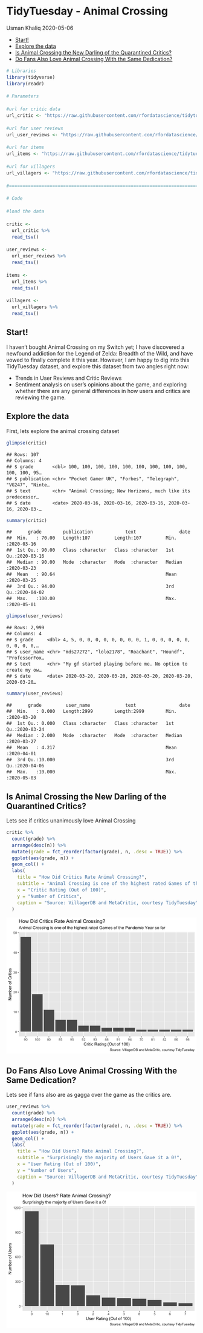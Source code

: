 TidyTuesday - Animal Crossing
================
Usman Khaliq
2020-05-06

  - [Start\!](#start)
  - [Explore the data](#explore-the-data)
  - [Is Animal Crossing the New Darling of the Quarantined
    Critics?](#is-animal-crossing-the-new-darling-of-the-quarantined-critics)
  - [Do Fans Also Love Animal Crossing With the Same
    Dedication?](#do-fans-also-love-animal-crossing-with-the-same-dedication)

``` r
# Libraries
library(tidyverse)
library(readr)

# Parameters

#url for critic data
url_critic <- "https://raw.githubusercontent.com/rfordatascience/tidytuesday/master/data/2020/2020-05-05/critic.tsv"

#url for user reviews
url_user_reviews <- "https://raw.githubusercontent.com/rfordatascience/tidytuesday/master/data/2020/2020-05-05/user_reviews.tsv"

#url for items 
url_items <- "https://raw.githubusercontent.com/rfordatascience/tidytuesday/master/data/2020/2020-05-05/items.csv"

#url for villagers
url_villagers <- "https://raw.githubusercontent.com/rfordatascience/tidytuesday/master/data/2020/2020-05-05/villagers.csv"

#===============================================================================

# Code 

#load the data

critic <- 
  url_critic %>% 
  read_tsv()

user_reviews <-
  url_user_reviews %>% 
  read_tsv()

items <-
  url_items %>% 
  read_tsv()

villagers <-
  url_villagers %>% 
  read_tsv()
```

## Start\!

I haven’t bought Animal Crossing on my Switch yet; I have discovered a
newfound addiction for the Legend of Zelda: Breadth of the Wild, and
have vowed to finally complete it this year. However, I am happy to dig
into this TidyTuesday dataset, and explore this dataset from two angles
right now:

  - Trends in User Reviews and Critic Reviews
  - Sentiment analysis on user’s opinions about the game, and exploring
    whether there are any general differences in how users and critics
    are reviewing the game.

## Explore the data

First, lets explore the animal crossing dataset

``` r
glimpse(critic)
```

    ## Rows: 107
    ## Columns: 4
    ## $ grade       <dbl> 100, 100, 100, 100, 100, 100, 100, 100, 100, 100, 100, 95…
    ## $ publication <chr> "Pocket Gamer UK", "Forbes", "Telegraph", "VG247", "Ninte…
    ## $ text        <chr> "Animal Crossing; New Horizons, much like its predecessor…
    ## $ date        <date> 2020-03-16, 2020-03-16, 2020-03-16, 2020-03-16, 2020-03-…

``` r
summary(critic)
```

    ##      grade        publication            text                date           
    ##  Min.   : 70.00   Length:107         Length:107         Min.   :2020-03-16  
    ##  1st Qu.: 90.00   Class :character   Class :character   1st Qu.:2020-03-16  
    ##  Median : 90.00   Mode  :character   Mode  :character   Median :2020-03-23  
    ##  Mean   : 90.64                                         Mean   :2020-03-25  
    ##  3rd Qu.: 94.00                                         3rd Qu.:2020-04-02  
    ##  Max.   :100.00                                         Max.   :2020-05-01

``` r
glimpse(user_reviews)
```

    ## Rows: 2,999
    ## Columns: 4
    ## $ grade     <dbl> 4, 5, 0, 0, 0, 0, 0, 0, 0, 0, 1, 0, 0, 0, 0, 0, 0, 0, 0, 0,…
    ## $ user_name <chr> "mds27272", "lolo2178", "Roachant", "Houndf", "ProfessorFox…
    ## $ text      <chr> "My gf started playing before me. No option to create my ow…
    ## $ date      <date> 2020-03-20, 2020-03-20, 2020-03-20, 2020-03-20, 2020-03-20…

``` r
summary(user_reviews)
```

    ##      grade         user_name             text                date           
    ##  Min.   : 0.000   Length:2999        Length:2999        Min.   :2020-03-20  
    ##  1st Qu.: 0.000   Class :character   Class :character   1st Qu.:2020-03-24  
    ##  Median : 2.000   Mode  :character   Mode  :character   Median :2020-03-27  
    ##  Mean   : 4.217                                         Mean   :2020-04-01  
    ##  3rd Qu.:10.000                                         3rd Qu.:2020-04-06  
    ##  Max.   :10.000                                         Max.   :2020-05-03

## Is Animal Crossing the New Darling of the Quarantined Critics?

Lets see if critics unanimously love Animal Crossing

``` r
critic %>%
  count(grade) %>% 
  arrange(desc(n)) %>% 
  mutate(grade = fct_reorder(factor(grade), n, .desc = TRUE)) %>% 
  ggplot(aes(grade, n)) +
  geom_col() +
  labs(
    title = "How Did Critics Rate Animal Crossing?",
    subtitle = "Animal Crossing is one of the highest rated Games of the Pandemic Year so far",
    x = "Critic Rating (Out of 100)",
    y = "Number of Critics",
    caption = "Source: VillagerDB and MetaCritic, courtesy TidyTuesday"
  )
```

![](animal_crossing_files/figure-gfm/unnamed-chunk-4-1.png)<!-- -->

## Do Fans Also Love Animal Crossing With the Same Dedication?

Lets see if fans also are as gagga over the game as the critics are.

``` r
user_reviews %>%
  count(grade) %>% 
  arrange(desc(n)) %>% 
  mutate(grade = fct_reorder(factor(grade), n, .desc = TRUE)) %>% 
  ggplot(aes(grade, n)) +
  geom_col() +
  labs(
    title = "How Did Users? Rate Animal Crossing?",
    subtitle = "Surprisingly the majority of Users Gave it a 0!",
    x = "User Rating (Out of 100)",
    y = "Number of Users",
    caption = "Source: VillagerDB and MetaCritic, courtesy TidyTuesday"
  )
```

![](animal_crossing_files/figure-gfm/unnamed-chunk-5-1.png)<!-- -->
